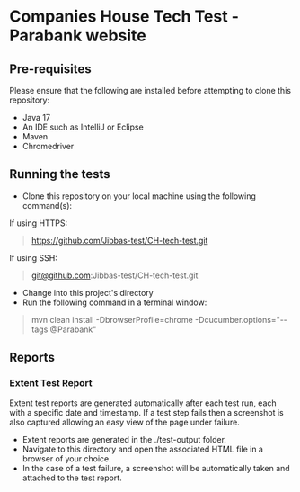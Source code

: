 # Companies House Tech Test - Parabank website

## Pre-requisites

Please ensure that the following are installed before attempting to clone this repository:

* Java 17
* An IDE such as IntelliJ or Eclipse
* Maven
* Chromedriver

## Running the tests

* Clone this repository on your local machine using the following command(s):

If using HTTPS:
>https://github.com/Jibbas-test/CH-tech-test.git

If using SSH:
>git@github.com:Jibbas-test/CH-tech-test.git

* Change into this project's directory
* Run the following command in a terminal window:
>mvn clean install -DbrowserProfile=chrome -Dcucumber.options="--tags @Parabank"


## Reports
### Extent Test Report
Extent test reports are generated automatically after each test run, each with a specific date and timestamp.  If a test step fails then a screenshot is also captured allowing an easy view of the page under failure.
* Extent reports are generated in the ./test-output folder.
* Navigate to this directory and open the associated HTML file in a browser of your choice.
* In the case of a test failure, a screenshot will be automatically taken and attached to the test report.